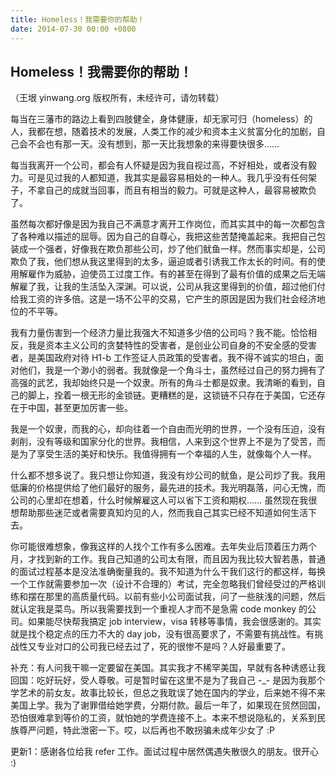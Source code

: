 ```yaml
---
title: Homeless！我需要你的帮助！
date: 2014-07-30 00:00 +0800
---
```


## Homeless！我需要你的帮助！

（王垠 yinwang.org 版权所有，未经许可，请勿转载）



每当在三藩市的路边上看到四肢健全，身体健康，却无家可归（homeless）的人，我都在想，随着技术的发展，人类工作的减少和资本主义贫富分化的加剧，自己会不会也有那一天。没有想到，那一天比我想象的来得要快很多……

每当我离开一个公司，都会有人怀疑是因为我自视过高，不好相处，或者没有毅力。可是见过我的人都知道，我其实是最容易相处的一种人。我几乎没有任何架子，不拿自己的成就当回事，而且有相当的毅力。可就是这种人，最容易被欺负了。

虽然每次都好像是因为我自己不满意才离开工作岗位，而其实其中的每一次都包含了各种难以描述的屈辱。因为自己的自尊心，我把这些苦楚掩盖起来。我把自己包装成一个强者，好像我在欺负那些公司，炒了他们鱿鱼一样。然而事实却是，公司欺负了我，他们想从我这里得到的太多，逼迫或者引诱我工作太长的时间。有的使用解雇作为威胁，迫使员工过度工作。有的甚至在得到了最有价值的成果之后无端解雇了我，让我的生活坠入深渊。可以说，公司从我这里得到的价值，超过他们付给我工资的许多倍。这是一场不公平的交易，它产生的原因是因为我们社会经济地位的不平等。

我有力量伤害到一个经济力量比我强大不知道多少倍的公司吗？我不能。恰恰相反，我是资本主义公司的贪婪特性的受害者，是创业公司自身的不安全感的受害者，是美国政府对待 H1-b 工作签证人员政策的受害者。我不得不诚实的坦白，面对他们，我是一个渺小的弱者。我就像是一个角斗士，虽然经过自己的努力拥有了高强的武艺，我却始终只是一个奴隶。所有的角斗士都是奴隶。我清晰的看到，自己的脚上，拴着一根无形的金锁链。更糟糕的是，这锁链不只存在于美国，它还存在于中国，甚至更加厉害一些。

我是一个奴隶，而我的心，却向往着一个自由而光明的世界，一个没有压迫，没有剥削，没有等级和国家分化的世界。我相信，人来到这个世界上不是为了受苦，而是为了享受生活的美好和快乐。我值得拥有一个幸福的人生，就像每个人一样。

什么都不想多说了。我只想让你知道，我没有炒公司的鱿鱼，是公司炒了我。我用低廉的价格提供给了他们最好的服务，最先进的技术。我光明磊落，问心无愧，而公司的心里却在想着，什么时候解雇这人可以省下工资和期权…… 虽然现在我很想帮助那些迷茫或者需要真知灼见的人，然而我自己其实已经不知道如何生活下去。

你可能很难想象，像我这样的人找个工作有多么困难。去年失业后顶着压力两个月，才找到新的工作。我自己知道的公司太有限，而且因为我比较大智若愚，普通的面试过程基本是没法准确衡量我的。我不知道为什么干我们这行的都这样，每换一个工作就需要参加一次（设计不合理的）考试，完全忽略我们曾经受过的严格训练和摆在那里的高质量代码。以前有些小公司面试我，问了一些肤浅的问题，然后就认定我是菜鸟。所以我需要找到一个重视人才而不是急需 code monkey 的公司。如果能尽快帮我搞定 job interview，visa 转移等事情，我会很感谢的。其实就是找个稳定点的压力不大的 day job，没有很高要求了，不需要有挑战性。有挑战性又专业对口的公司我已经去过了，死的很惨不是吗？人好最重要了。

补充：有人问我干嘛一定要留在美国。其实我才不稀罕美国，早就有各种诱惑让我回国：吃好玩好，受人尊敬。可是暂时留在这里不是为了我自己 -_- 是因为我那个学艺术的前女友。故事比较长，但总之我耽误了她在国内的学业，后来她不得不来美国上学。我为了谢罪借给她学费，分期付款。最后一年了，如果现在贸然回国，恐怕很难拿到等价的工资，就怕她的学费连接不上。本来不想说隐私的，关系到民族尊严问题，特此泄密一下。哎，以后再也不敢拐骗未成年少女了 :P

更新1：感谢各位给我 refer 工作。面试过程中居然偶遇失散很久的朋友。很开心 :)

